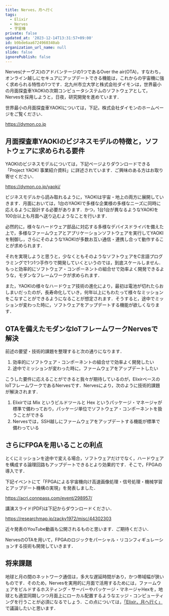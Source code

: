 ```yaml
---
title: Nerves，月へ行く
tags:
  - Elixir
  - Nerves
  - 宇宙機
private: false
updated_at: '2023-12-14T13:31:57+09:00'
id: b9bde6aa6724960340ab
organization_url_name: null
slide: false
ignorePublish: false
---
```

Nerves(ナーヴス)のアドバンテージの1つであるOver the air(OTA)，すなわち，オンライン越しにセキュアにアップデートできる機能は，これからの宇宙機に強く求められる特性の1つです．北九州市立大学と株式会社ダイモンは，世界最小の月面探査車YAOKIの次期コンピュータシステムのソフトウェアとして，Nervesを採用しようと，日夜，研究開発を進めています．

世界最小の月面探査車YAOKIについては，下記，株式会社ダイモンのホームページをご覧ください．

https://dymon.co.jp

## 月面探査車YAOKIのビジネスモデルの特徴と，ソフトウェアに求められる要件

YAOKIのビジネスモデルについては，下記ページよりダウンロードできる「Project YAOKI 事業紹介資料」に詳述されています．ご興味のある方はお取り寄せください．

https://dymon.co.jp/yaoki/

ビジネスモデルから読み取れるように，YAOKIは宇宙・地上の両方に展開していきます．月面においては，1台のYAOKIで多様な企業様の多様なニーズに同時に応えるように設計する必要があります．かつ，1台1台が異なるようなYAOKIを100台以上も月面へ送り込むようなことを行います．

必然的に，様々なハードウェア部品に対応する多様なデバイスドライバを備えた上で，多様なファームウェアとアプリケーションソフトウェアを実行してYAOKIを制御し，さらにそのようなYAOKIが多数お互い通信・連携し合って動作することが求められます．

それを実現しようと思うと，少なくともそのようなソフトウェアをC言語プログラミングで1つ1つ手作りで開発していくというのでは，到底スケールしません．もっと効率的にソフトウェア・コンポーネントの組合せで効率よく開発できるような，モダンなフレームワークが求められます．

また，YAOKIの様々なハードウェア技術の進化により，最初は電池が切れたらおしまいだったのが，長寿命化していき，何年以上にもわたって様々なミッションをこなすことができるようになることが想定されます．そうすると，途中でミッションが変わった時に，ソフトウェアをアップデートする機能が欲しくなります．

## OTAを備えたモダンなIoTフレームワークNervesで解決

前述の要望・技術的課題を整理すると次の通りになります．

1. 効率的にソフトウェア・コンポーネントの組合せで効率よく開発したい
2. 途中でミッションが変わった時に，ファームウェアをアップデートしたい

こうした要件に応えることができると我々が期待しているのが，ElixirベースのIoTフレームワークであるNervesです．Nervesにより，次のように技術的課題が解決されます．

1. Elixirでは Mix というビルドツールと Hex というパッケージ・マネージャが標準で備わっており，パッケージ単位でソフトウェア・コンポーネントを扱うことができる
2. Nervesでは，SSH越しにファームウェアをアップデートする機能が標準で備わっている

## さらにFPGAを用いることの利点

とくにミッションを途中で変える場合，ソフトウェアだけでなく，ハードウェアを構成する論理回路もアップデートできるとより効果的です．そこで，FPGAの導入です．

下記イベントにて「FPGAによる宇宙機向け高速画像処理・信号処理・機械学習とアップデート機構の実現」を発表しました．

https://acri.connpass.com/event/298957/

講演スライド(PDF)は下記からダウンロードください．

https://researchmap.jp/zacky1972/misc/44302303

近々発表のYouTube動画も公開されるものと思います．ご期待ください．

NervesのOTAを用いて，FPGAのロジックをパーシャル・リコンフィギュレーションする技術も開発していきます．

## 将来課題

地球と月の間のネットワーク通信は，多大な遅延時間があり，かつ帯域幅が狭いものです．そのため，Nervesを実用的に月面で活用するためには，ファームウェアをビルドするホスティング・サーバーやパッケージ・マネージャHexを，地球とも適宜同期しつつ月面上にローカル配置するようなエッジ・コンピューティングを行うことが必須になるでしょう．この点については，[「Elixir，月へ行く」](https://qiita.com/zacky1972/items/2f2ff987072a0268652b)で議論したいと思います．

